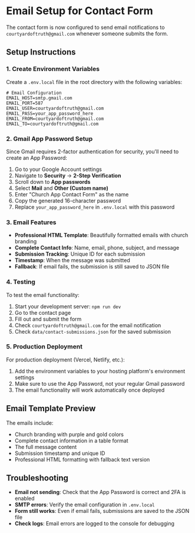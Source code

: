 # Email Setup for Contact Form

The contact form is now configured to send email notifications to `courtyardoftruth@gmail.com` whenever someone submits the form.

## Setup Instructions

### 1. Create Environment Variables

Create a `.env.local` file in the root directory with the following variables:

```env
# Email Configuration
EMAIL_HOST=smtp.gmail.com
EMAIL_PORT=587
EMAIL_USER=courtyardoftruth@gmail.com
EMAIL_PASS=your_app_password_here
EMAIL_FROM=courtyardoftruth@gmail.com
EMAIL_TO=courtyardoftruth@gmail.com
```

### 2. Gmail App Password Setup

Since Gmail requires 2-factor authentication for security, you'll need to create an App Password:

1. Go to your Google Account settings
2. Navigate to **Security** → **2-Step Verification**
3. Scroll down to **App passwords**
4. Select **Mail** and **Other (Custom name)**
5. Enter "Church App Contact Form" as the name
6. Copy the generated 16-character password
7. Replace `your_app_password_here` in `.env.local` with this password

### 3. Email Features

- **Professional HTML Template**: Beautifully formatted emails with church branding
- **Complete Contact Info**: Name, email, phone, subject, and message
- **Submission Tracking**: Unique ID for each submission
- **Timestamp**: When the message was submitted
- **Fallback**: If email fails, the submission is still saved to JSON file

### 4. Testing

To test the email functionality:

1. Start your development server: `npm run dev`
2. Go to the contact page
3. Fill out and submit the form
4. Check `courtyardoftruth@gmail.com` for the email notification
5. Check `data/contact-submissions.json` for the saved submission

### 5. Production Deployment

For production deployment (Vercel, Netlify, etc.):

1. Add the environment variables to your hosting platform's environment settings
2. Make sure to use the App Password, not your regular Gmail password
3. The email functionality will work automatically once deployed

## Email Template Preview

The emails include:
- Church branding with purple and gold colors
- Complete contact information in a table format
- The full message content
- Submission timestamp and unique ID
- Professional HTML formatting with fallback text version

## Troubleshooting

- **Email not sending**: Check that the App Password is correct and 2FA is enabled
- **SMTP errors**: Verify the email configuration in `.env.local`
- **Form still works**: Even if email fails, submissions are saved to the JSON file
- **Check logs**: Email errors are logged to the console for debugging
